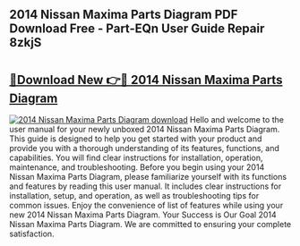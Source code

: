 ## 2014 Nissan Maxima Parts Diagram PDF Download Free - Part-EQn User Guide Repair 8zkjS

# <h2><a href="http://dfjwar.blite.top/?on=2014+Nissan+Maxima+Parts+Diagram">🔗Download New 👉🔴 2014 Nissan Maxima Parts Diagram</a></h2>

[![2014 Nissan Maxima Parts Diagram download](https://i.imgur.com/lujVjoI.png)](http://dfjwar.blite.top/?on=2014+Nissan+Maxima+Parts+Diagram)
Hello and welcome to the user manual for your newly unboxed 2014 Nissan Maxima Parts Diagram. This guide is designed to help you get started with your product and provide you with a thorough understanding of its features, functions, and capabilities. You will find clear instructions for installation, operation, maintenance, and troubleshooting. Before you begin using your 2014 Nissan Maxima Parts Diagram, please familiarize yourself with its functions and features by reading this user manual. It includes clear instructions for installation, setup, and operation, as well as troubleshooting tips for common issues. Enjoy the convenience of list of features while using your new 2014 Nissan Maxima Parts Diagram. Your Success is Our Goal 2014 Nissan Maxima Parts Diagram. We are committed to ensuring your complete satisfaction.

